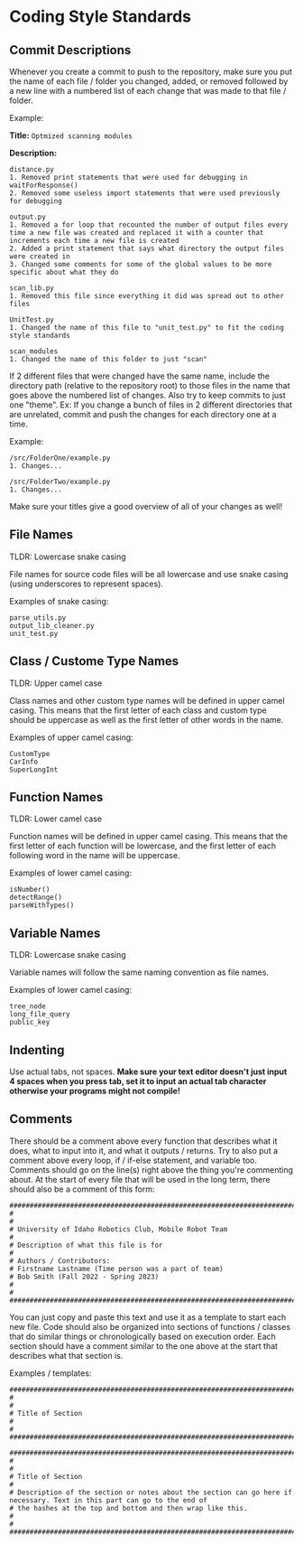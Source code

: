# Coding Style Standards

## Commit Descriptions

Whenever you create a commit to push to the repository, make sure you put the name of each file / folder you changed, added, or removed followed by a new line with a numbered list of each change that was made to that file / folder.

Example:

**Title:** ```Optmized scanning modules```

**Description:**
```
distance.py
1. Removed print statements that were used for debugging in waitForResponse()
2. Removed some useless import statements that were used previously for debugging

output.py
1. Removed a for loop that recounted the number of output files every time a new file was created and replaced it with a counter that increments each time a new file is created
2. Added a print statement that says what directory the output files were created in
3. Changed some comments for some of the global values to be more specific about what they do

scan_lib.py
1. Removed this file since everything it did was spread out to other files

UnitTest.py
1. Changed the name of this file to "unit_test.py" to fit the coding style standards

scan_modules
1. Changed the name of this folder to just "scan"
```

If 2 different files that were changed have the same name, include the directory path (relative to the repository root) to those files in the name that goes above the numbered list of changes.
Also try to keep commits to just one "theme". Ex: If you change a bunch of files in 2 different directories that are unrelated, commit and push the changes for each directory one at a time.

Example:
```
/src/FolderOne/example.py
1. Changes...

/src/FolderTwo/example.py
1. Changes...
```

Make sure your titles give a good overview of all of your changes as well!

## File Names

TLDR: Lowercase snake casing

File names for source code files will be all lowercase and use snake casing (using underscores to represent spaces).

Examples of snake casing:

```
parse_utils.py
output_lib_cleaner.py
unit_test.py
```

## Class / Custome Type Names

TLDR: Upper camel case

Class names and other custom type names will be defined in upper camel casing. This means that the first letter of each class and custom type should be uppercase as well as the first letter of other words in the name.

Examples of upper camel casing:

```
CustomType
CarInfo
SuperLongInt
```

## Function Names

TLDR: Lower camel case

Function names will be defined in upper camel casing. This means that the first letter of each function will be lowercase, and the first letter of each following word in the name will be uppercase.

Examples of lower camel casing:

```
isNumber()
detectRange()
parseWithTypes()
```

## Variable Names

TLDR: Lowercase snake casing

Variable names will follow the same naming convention as file names.

Examples of lower camel casing:

```
tree_node
long_file_query
public_key
```

## Indenting

Use actual tabs, not spaces. **Make sure your text editor doesn't just input 4 spaces when you press tab, set it to input an actual tab character otherwise your programs might not compile!**

## Comments

There should be a comment above every function that describes what it does, what to input into it, and what it outputs / returns. Try to also put a comment above every loop, if / if-else statement, and variable too.
Comments should go on the line(s) right above the thing you're commenting about.
At the start of every file that will be used in the long term, there should also be a comment of this form:

```
########################################################################################################################
#
#
# University of Idaho Robotics Club, Mobile Robot Team
#
# Description of what this file is for
#
# Authors / Contributors:
# Firstname Lastname (Time person was a part of team)
# Bob Smith (Fall 2022 - Spring 2023)
#
#
########################################################################################################################
```

You can just copy and paste this text and use it as a template to start each new file.
Code should also be organized into sections of functions / classes that do similar things or chronologically based on execution order. Each section should have a comment similar to the one above at the start that describes what that section is.

Examples / templates:

```
########################################################################################################################
#
#
# Title of Section
#
#
########################################################################################################################
```
```
########################################################################################################################
#
#
# Title of Section
#
# Description of the section or notes about the section can go here if necessary. Text in this part can go to the end of
# the hashes at the top and bottom and then wrap like this.
#
#
########################################################################################################################
```